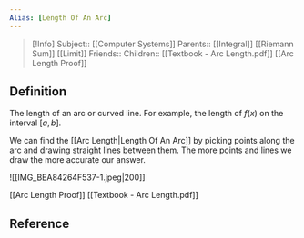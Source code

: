 ```yaml
---
Alias: [Length Of An Arc]
---
```

> [!Info]
> Subject:: [[Computer Systems]]
> Parents:: [[Integral]] [[Riemann Sum]] [[Limit]]
> Friends:: 
> Children:: [[Textbook - Arc Length.pdf]] [[Arc Length Proof]]

## Definition
The length of an arc or curved line. For example, the length of $f(x)$ on the interval $[a,b]$. 

We can find the [[Arc Length|Length Of An Arc]] by picking points along the arc and drawing straight lines between them. The more points and lines we draw the more accurate our answer.

![[IMG_BEA84264F537-1.jpeg|200]]

[[Arc Length Proof]]
[[Textbook - Arc Length.pdf]]

## Reference
